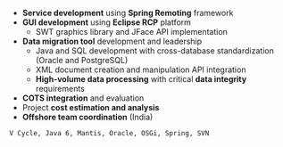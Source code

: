 - **Service development** using **Spring Remoting** framework
- **GUI development** using **Eclipse RCP** platform
  - SWT graphics library and JFace API implementation
- **Data migration tool** development and leadership
  - Java and SQL development with cross-database standardization (Oracle and PostgreSQL)
  - XML document creation and manipulation API integration
  - **High-volume data processing** with critical **data integrity** requirements
- **COTS integration** and evaluation
- Project **cost estimation and analysis**
- **Offshore team coordination** (India)

```text
V Cycle, Java 6, Mantis, Oracle, OSGi, Spring, SVN
```
